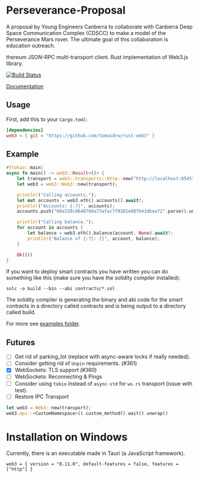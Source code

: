 # Perseverance-Proposal
A proposal by Young Engineers Canberra to collaborate with Canberra Deep Space Communication Complex (CDSCC) to make a model of the Perseverance Mars rover. The ultimate goal of this collaboration is education outreach.

thereum JSON-RPC multi-transport client.
Rust implementation of Web3.js library.

[![Build Status][travis-image]][travis-url]

[travis-image]: https://travis-ci.org/tomusdrw/rust-web3.svg?branch=master
[travis-url]: https://travis-ci.org/tomusdrw/rust-web3

[Documentation](http://tomusdrw.github.io/rust-web3/index.html)

## Usage

First, add this to your `Cargo.toml`:

```toml
[dependencies]
web3 = { git = "https://github.com/tomusdrw/rust-web3" }
```

## Example
```rust
#[tokio::main]
async fn main() -> web3::Result<()> {
    let transport = web3::transports::Http::new("http://localhost:8545")?;
    let web3 = web3::Web3::new(transport);

    println!("Calling accounts.");
    let mut accounts = web3.eth().accounts().await?;
    println!("Accounts: {:?}", accounts);
    accounts.push("00a329c0648769a73afac7f9381e08fb43dbea72".parse().unwrap());

    println!("Calling balance.");
    for account in accounts {
        let balance = web3.eth().balance(account, None).await?;
        println!("Balance of {:?}: {}", account, balance);
    }

    Ok(())
}
```

If you want to deploy smart contracts you have written you can do something like this (make sure you have the solidity compiler installed):

`solc -o build --bin --abi contracts/*.sol`

The solidity compiler is generating the binary and abi code for the smart contracts in a directory called contracts and is being output to a directory called build.

For more see [examples folder](./examples).

## Futures
- [ ] Get rid of parking_lot (replace with async-aware locks if really needed).
- [ ] Consider getting rid of `Unpin` requirements. (#361)
- [x] WebSockets: TLS support (#360)
- [ ] WebSockets: Reconnecting & Pings
- [ ] Consider using `tokio` instead of `async-std` for `ws.rs` transport (issue with test).
- [ ] Restore IPC Transport

```rust
let web3 = Web3::new(transport);
web3.api::<CustomNamespace>().custom_method().wait().unwrap()
```

# Installation on Windows

Currently, there is an executable made in Tauri (a JavaScript framework).
```
web3 = { version = "0.11.0", default-features = false, features = ["http"] }
```
